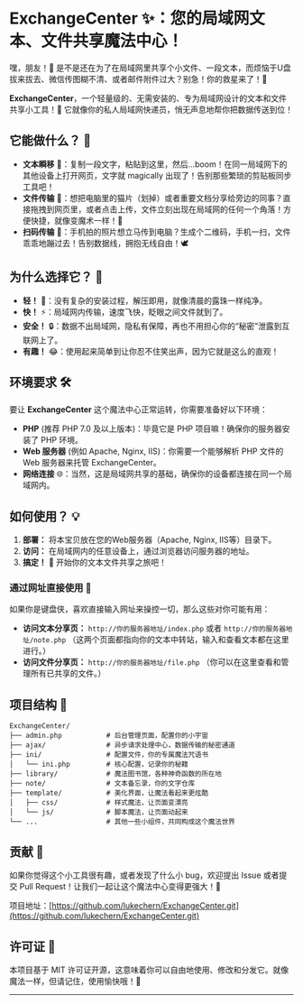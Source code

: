 # ExchangeCenter ✨：您的局域网文本、文件共享魔法中心！

嘿，朋友！👋 是不是还在为了在局域网里共享个小文件、一段文本，而烦恼于U盘拔来拔去、微信传图糊不清、或者邮件附件过大？别急！你的救星来了！🌟

**ExchangeCenter**，一个轻量级的、无需安装的、专为局域网设计的文本和文件共享小工具！🚀 它就像你的私人局域网快递员，悄无声息地帮你把数据传送到位！

## 它能做什么？ 🤔

*   **文本瞬移** 📝：复制一段文字，粘贴到这里，然后...boom！在同一局域网下的其他设备上打开网页，文字就 magically 出现了！告别那些繁琐的剪贴板同步工具吧！
*   **文件传输** 📂：想把电脑里的猫片（划掉）或者重要文档分享给旁边的同事？直接拖拽到网页里，或者点击上传，文件立刻出现在局域网的任何一个角落！方便快捷，就像变魔术一样！🎩
*   **扫码传输** 📱：手机拍的照片想立马传到电脑？生成个二维码，手机一扫，文件乖乖地蹦过去！告别数据线，拥抱无线自由！🕊️

## 为什么选择它？ 🌈

*   **轻！** 🎈：没有复杂的安装过程，解压即用，就像清晨的露珠一样纯净。
*   **快！** ⚡：局域网内传输，速度飞快，眨眼之间文件就到了。
*   **安全！** 🔒：数据不出局域网，隐私有保障，再也不用担心你的“秘密”泄露到互联网上了。
*   **有趣！** 😂：使用起来简单到让你忍不住笑出声，因为它就是这么的直观！

## 环境要求 🛠️

要让 **ExchangeCenter** 这个魔法中心正常运转，你需要准备好以下环境：

*   **PHP** (推荐 PHP 7.0 及以上版本)：毕竟它是 PHP 项目嘛！确保你的服务器安装了 PHP 环境。
*   **Web 服务器** (例如 Apache, Nginx, IIS)：你需要一个能够解析 PHP 文件的 Web 服务器来托管 ExchangeCenter。
*   **网络连接** 🌐：当然，这是局域网共享的基础，确保你的设备都连接在同一个局域网内。

## 如何使用？ 💡

1.  **部署：** 将本宝贝放在您的Web服务器（Apache, Nginx, IIS等）目录下。
2.  **访问：** 在局域网内的任意设备上，通过浏览器访问服务器的地址。
3.  **搞定！** 🎉 开始你的文本文件共享之旅吧！

### 通过网址直接使用 🔗

如果你是键盘侠，喜欢直接输入网址来操控一切，那么这些对你可能有用：

*   **访问文本分享页：** `http://你的服务器地址/index.php` 或者 `http://你的服务器地址/note.php` （这两个页面都指向你的文本中转站，输入和查看文本都在这里进行。）
*   **访问文件分享页：** `http://你的服务器地址/file.php` （你可以在这里查看和管理所有已共享的文件。）

## 项目结构 🌳

```
ExchangeCenter/
├── admin.php           # 后台管理页面，配置你的小宇宙
├── ajax/               # 异步请求处理中心，数据传输的秘密通道
├── ini/                # 配置文件，你的专属魔法咒语书
│   └── ini.php         # 核心配置，记录你的秘籍
├── library/            # 魔法图书馆，各种神奇函数的所在地
├── note/               # 文本备忘录，你的文字仓库
├── template/           # 美化界面，让魔法看起来更炫酷
│   ├── css/            # 样式魔法，让页面变漂亮
│   └── js/             # 脚本魔法，让页面动起来
└── ...                 # 其他一些小组件，共同构成这个魔法世界
```

## 贡献 🤝

如果你觉得这个小工具很有趣，或者发现了什么小 bug，欢迎提出 Issue 或者提交 Pull Request！让我们一起让这个魔法中心变得更强大！💪

项目地址：[https://github.com/lukechern/ExchangeCenter.git](https://github.com/lukechern/ExchangeCenter.git)

## 许可证 📜

本项目基于 MIT 许可证开源，这意味着你可以自由地使用、修改和分发它。就像魔法一样，但请记住，使用愉快哦！💖

--- 
